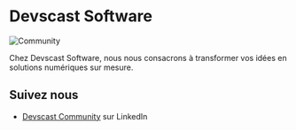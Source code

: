 # Devscast Software

![Community](https://github.com/devscast/.github/blob/master/profile/community.png?raw=true)

Chez Devscast Software, nous nous consacrons à transformer vos idées en solutions numériques sur mesure.

## Suivez nous

- [Devscast Community](https://www.linkedin.com/company/devscast-software/) sur LinkedIn
